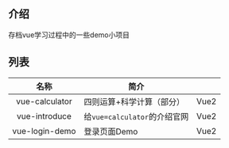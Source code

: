 ## 介绍
存档vue学习过程中的一些demo小项目
## 列表
|      名称      | 简介                         |      |
| :------------: | ---------------------------- | ---- |
| vue-calculator | 四则运算+科学计算（部分）    | Vue2 |
| vue-introduce  | 给`vue=calculator`的介绍官网 | Vue2 |
| vue-login-demo | 登录页面Demo                 | Vue2 |

